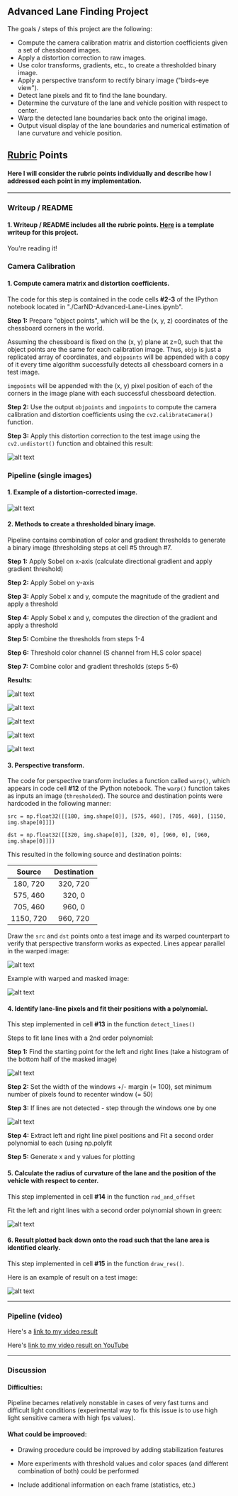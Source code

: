 ## **Advanced Lane Finding Project**

The goals / steps of this project are the following:

* Compute the camera calibration matrix and distortion coefficients given a set of chessboard images.
* Apply a distortion correction to raw images.
* Use color transforms, gradients, etc., to create a thresholded binary image.
* Apply a perspective transform to rectify binary image ("birds-eye view").
* Detect lane pixels and fit to find the lane boundary.
* Determine the curvature of the lane and vehicle position with respect to center.
* Warp the detected lane boundaries back onto the original image.
* Output visual display of the lane boundaries and numerical estimation of lane curvature and vehicle position.

[image1]: ./output_images/image1.png "Undistorted"
[image2]: ./output_images/image2.png "Undistorted (pipeline)"
[image3]: ./output_images/image3.png "Original and Sobel on x-axis"
[image4]: ./output_images/image4.png "Sobel on y-axis and Thresholded Magnitude"
[image5]: ./output_images/image5.png "Direction of gradient and Combined thresholds"
[image6]: ./output_images/image6.png "Undistorted and S-threshold"
[image7]: ./output_images/image7.png "Undistorted and Final thresholded"
[image8]: ./output_images/image8.png "Warp calibration"
[image9]: ./output_images/image9.png "Warp test"
[image10]: ./output_images/image10.png "Histogram"
[image11]: ./output_images/image11.png "Sliding windows"
[image12]: ./output_images/image12.png "Fit visual"
[image13]: ./output_images/image13.png "Output"
[video14]: ./project_video.mp4 "Video"

## [Rubric](https://review.udacity.com/#!/rubrics/571/view) Points

#### Here I will consider the rubric points individually and describe how I addressed each point in my implementation.  

---

### Writeup / README

#### 1. Writeup / README includes all the rubric points.  [Here](https://github.com/udacity/CarND-Advanced-Lane-Lines/blob/master/writeup_template.md) is a template writeup for this project.  

You're reading it!

### Camera Calibration

#### 1. Compute camera matrix and distortion coefficients.

The code for this step is contained in the code cells **#2-3** of the IPython notebook located in "./CarND-Advanced-Lane-Lines.ipynb".

**Step 1:** Prepare "object points", which will be the (x, y, z) coordinates of the chessboard corners in the world. 

Assuming the chessboard is fixed on the (x, y) plane at z=0, such that the object points are the same for each calibration image.  Thus, `objp` is just a replicated array of coordinates, and `objpoints` will be appended with a copy of it every time algorithm successfully detects all chessboard corners in a test image.

`imgpoints` will be appended with the (x, y) pixel position of each of the corners in the image plane with each successful chessboard detection.  

**Step 2:** Use the output `objpoints` and `imgpoints` to compute the camera calibration and distortion coefficients using the `cv2.calibrateCamera()` function.

**Step 3:** Apply this distortion correction to the test image using the `cv2.undistort()` function and obtained this result: 

![alt text][image1]

### Pipeline (single images)

#### 1. Example of a distortion-corrected image.

![alt text][image2]

#### 2. Methods to create a thresholded binary image.

Pipeline contains combination of color and gradient thresholds to generate a binary image (thresholding steps at cell #5 through #7.

**Step 1:** Apply Sobel on x-axis (calculate directional gradient and apply gradient threshold)

**Step 2:** Apply Sobel on y-axis

**Step 3:** Apply Sobel x and y, compute the magnitude of the gradient and apply a threshold

**Step 4:** Apply Sobel x and y, computes the direction of the gradient and apply a threshold

**Step 5:** Combine the thresholds from steps 1-4

**Step 6:** Threshold color channel (S channel from HLS color space)

**Step 7:** Combine color and gradient thresholds (steps 5-6)

**Results:**

![alt text][image3]

![alt text][image4]

![alt text][image5]

![alt text][image6]

![alt text][image7]

#### 3. Perspective transform.

The code for perspective transform includes a function called `warp()`, which appears in code cell **#12** of the IPython notebook.  The `warp()` function takes as inputs an image (`thresholded`). The source and destination points were hardcoded in the following manner:

`
src = np.float32([[180, img.shape[0]], [575, 460], [705, 460], [1150, img.shape[0]]])
`

`
dst = np.float32([[320, img.shape[0]], [320, 0], [960, 0], [960, img.shape[0]]])
`

This resulted in the following source and destination points:

| Source        | Destination   | 
|:-------------:|:-------------:| 
| 180, 720      | 320, 720      | 
| 575, 460      | 320, 0        |
| 705, 460      | 960, 0        |
| 1150, 720     | 960, 720      |

Draw the `src` and `dst` points onto a test image and its warped counterpart to verify that perspective transform works as expected. Lines appear parallel in the warped image:

![alt text][image8]

Example with warped and masked image:

![alt text][image9]

#### 4. Identify lane-line pixels and fit their positions with a polynomial.

This step implemented in cell **#13** in the function `detect_lines()`

Steps to fit lane lines with a 2nd order polynomial:

**Step 1:** Find the starting point for the left and right lines (take a histogram of the bottom half of the masked image)

![alt text][image10]

**Step 2:** Set the width of the windows +/- margin (= 100), set minimum number of pixels found to recenter window (= 50)

**Step 3:** If lines are not detected - step through the windows one by one

![alt text][image11]

**Step 4:** Extract left and right line pixel positions and Fit a second order polynomial to each (using np.polyfit

**Step 5:** Generate x and y values for plotting

#### 5. Calculate the radius of curvature of the lane and the position of the vehicle with respect to center.

This step implemented in cell **#14** in the function `rad_and_offset`

Fit the left and right lines with a second order polynomial shown in green:

![alt text][image12]

#### 6. Result plotted back down onto the road such that the lane area is identified clearly.

This step implemented in cell **#15** in the function `draw_res()`.

Here is an example of result on a test image:

![alt text][image13]

---

### Pipeline (video)

Here's a [link to my video result](./project_video_processed.mp4)

Here's [link to my video result on YouTube](https://www.youtube.com/watch?v=_a8vm3tCYoI)

---

### Discussion

#### Difficulties:

Pipeline becames relatively nonstable in cases of very fast turns and difficult light conditions (experimental way to fix this issue is to use high light sensitive camera with high fps values).

#### What could be improoved:

- Drawing procedure could be improved by adding stabilization features

- More experiments with threshold values and color spaces (and different combination of both) could be performed

- Include additional information on each frame (statistics, etc.)

